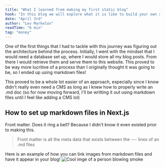 ```yaml
---
title: "What I learned from making my first static blog"
hook: "In this blog we will explore what it is like to build your own static blog using markdown and Next.js!"
date: "April 3rd"
author: "Lev Markelov"
readTime: "6 min"
tag: "money"
---
```


One of the first things that I had to tackle with this journey was figuring out the architecture behind the process. Initially, I went
with the mindset that I would need a database set up, where I would store all my blog posts. From there I would retrieve them and serve them
to this website. This proved to be way more lucritive of a process than I originally thought it was going to be, so I ended up using markdown files!

This proved to be a whole lot easier of an approach, especially since I know didn't really even need a CMS as long as I knew how to properly write an .md doc (so for now moving forward, I'll be writting it out using markdown files until I feel like adding a CMS lol)

## How to set up markdown files in Next.js

Front matter. Does it ring a bell? Because I didn't know it even existed prior to making this.

> Front matter is all the meta data that exists between the --- lines of an .md files

Here is an example of how you can link images from markdown files and have it appear in your blog!
![Cool imge of a person blowing smoke](/images/team/lev.jpg#styleIt)
